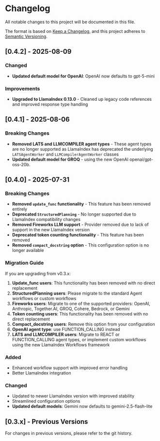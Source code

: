 # Changelog

All notable changes to this project will be documented in this file.

The format is based on [Keep a Changelog](https://keepachangelog.com/en/1.0.0/),
and this project adheres to [Semantic Versioning](https://semver.org/spec/v2.0.0.html).

## [0.4.2] - 2025-08-09

### Changed

- **Updated default model for OpenAI**: OpenAI now defaults to gpt-5-mini

### Improvements

- **Upgraded to LlamaIndex 0.13.0** - Cleaned up legacy code references and improved response type handling

## [0.4.1] - 2025-08-06

### Breaking Changes

- **Removed LATS and LLMCOMPILER agent types** - These agent types are no longer supported as LlamaIndex has deprecated the underlying `LATSAgentWorker` and `LLMCompilerAgentWorker` classes
- **Updated default model for GROQ** - using the new OpenAI openai/gpt-oss-20b.

## [0.4.0] - 2025-07-31

### Breaking Changes

- **Removed `update_func` functionality** - This feature has been removed entirely
- **Deprecated `StructuredPlanning`** - No longer supported due to LlamaIndex compatibility changes
- **Removed Fireworks LLM support** - Provider removed due to lack of support in the new LlamaIndex version
- **Deprecated token counting functionality** - This feature has been removed
- **Removed `compact_docstring` option** - This configuration option is no longer available

### Migration Guide

If you are upgrading from v0.3.x:

1. **Update_func users**: This functionality has been removed with no direct replacement
2. **StructuredPlanning users**: Please migrate to the standard Agent workflows or custom workflows
3. **Fireworks users**: Migrate to one of the supported providers: OpenAI, Anthropic, Together.AI, GROQ, Cohere, Bedrock, or Gemini
4. **Token counting users**: This functionality has been removed with no direct replacement
5. **Compact_docstring users**: Remove this option from your configuration
6. **OpenAI agent type**: use FUNCTION_CALLING instead
7. **LATS and LLMCOMPILER users**: Migrate to REACT or FUNCTION_CALLING agent types, or implement custom workflows using the new LlamaIndex Workflows framework

### Added

- Enhanced workflow support with improved error handling
- Better LlamaIndex integration

### Changed

- Updated to newer LlamaIndex version with improved stability
- Streamlined configuration options
- **Updated default models**: Gemini now defaults to gemini-2.5-flash-lite

## [0.3.x] - Previous Versions

For changes in previous versions, please refer to the git history.